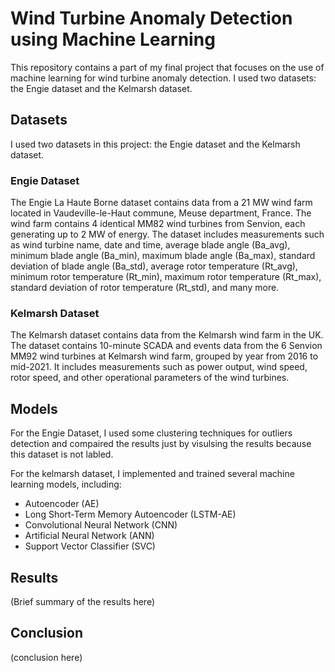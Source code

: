 # Wind Turbine Anomaly Detection using Machine Learning

This repository contains a part of my final project that focuses on the use of machine learning for wind turbine anomaly detection. I used two datasets: the Engie dataset and the Kelmarsh dataset.

## Datasets
I used two datasets in this project: the Engie dataset and the Kelmarsh dataset.
### Engie Dataset
The Engie La Haute Borne dataset contains data from a 21 MW wind farm located in Vaudeville-le-Haut commune, Meuse department, France. The wind farm contains 4 identical MM82 wind turbines from Senvion, each generating up to 2 MW of energy. The dataset includes measurements such as wind turbine name, date and time, average blade angle (Ba_avg), minimum blade angle (Ba_min), maximum blade angle (Ba_max), standard deviation of blade angle (Ba_std), average rotor temperature (Rt_avg), minimum rotor temperature (Rt_min), maximum rotor temperature (Rt_max), standard deviation of rotor temperature (Rt_std), and many more.
### Kelmarsh Dataset
The Kelmarsh dataset contains data from the Kelmarsh wind farm in the UK. The dataset contains 10-minute SCADA and events data from the 6 Senvion MM92 wind turbines at Kelmarsh wind farm, grouped by year from 2016 to mid-2021. It includes measurements such as power output, wind speed, rotor speed, and other operational parameters of the wind turbines.

## Models
For the Engie Dataset, I used some clustering techniques for outliers detection and compaired the results just by visulsing the results because this dataset is not labled.

For the kelmarsh dataset, I implemented and trained several machine learning models, including:
- Autoencoder (AE)
- Long Short-Term Memory Autoencoder (LSTM-AE)
- Convolutional Neural Network (CNN)
- Artificial Neural Network (ANN)
- Support Vector Classifier (SVC)

## Results

(Brief summary of the results here)

## Conclusion

(conclusion here)
